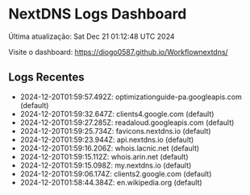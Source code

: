 # NextDNS Logs Dashboard

Última atualização: Sat Dec 21 01:12:48 UTC 2024

Visite o dashboard: https://diogo0587.github.io/Workflownextdns/

## Logs Recentes

- 2024-12-20T01:59:57.492Z: optimizationguide-pa.googleapis.com (default)
- 2024-12-20T01:59:32.647Z: clients4.google.com (default)
- 2024-12-20T01:59:27.285Z: readaloud.googleapis.com (default)
- 2024-12-20T01:59:25.734Z: favicons.nextdns.io (default)
- 2024-12-20T01:59:23.944Z: api.nextdns.io (default)
- 2024-12-20T01:59:16.206Z: whois.lacnic.net (default)
- 2024-12-20T01:59:15.112Z: whois.arin.net (default)
- 2024-12-20T01:59:15.098Z: my.nextdns.io (default)
- 2024-12-20T01:59:06.174Z: clients2.google.com (default)
- 2024-12-20T01:58:44.384Z: en.wikipedia.org (default)

